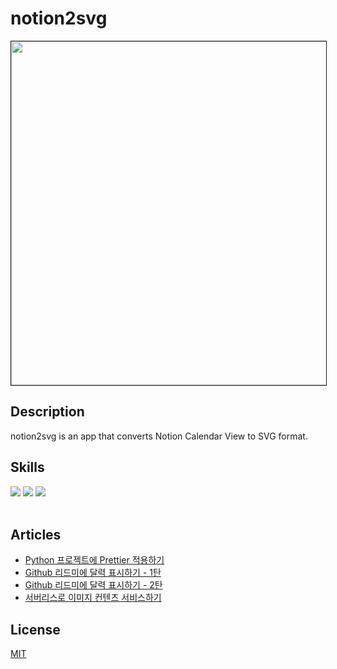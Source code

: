 # notion2svg

<img height="550em" border="1px solid black" src="https://0a7bg1obuf.apigw.ntruss.com/get_calendar/v1/http">

## Description
notion2svg is an app that converts Notion Calendar View to SVG format.

## Skills

<div align=left>
  <img src="https://img.shields.io/badge/Python v3-3776AB?style=for-the-badge&logo=Python&logoColor=white">
  <img src="https://img.shields.io/badge/FastAPI-009688?style=for-the-badge&logo=FastAPI&logoColor=white">
  <img src="https://img.shields.io/badge/Notion api-000000?style=for-the-badge&logo=Notion&logoColor=white">
</div>
<br/>

## Articles
- [Python 프로젝트에 Prettier 적용하기](https://chucoding.tistory.com/114)
- [Github 리드미에 달력 표시하기 - 1탄](https://chucoding.tistory.com/115)
- [Github 리드미에 달력 표시하기 - 2탄](https://chucoding.tistory.com/116)
- [서버리스로 이미지 컨텐츠 서비스하기](https://chucoding.tistory.com/123)

## License
[MIT](https://choosealicense.com/licenses/mit/)

